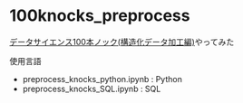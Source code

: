# 100knocks_preprocess
[データサイエンス100本ノック(構造化データ加工編)](https://github.com/The-Japan-DataScientist-Society/100knocks-preprocess)やってみた

使用言語
* preprocess_knocks_python.ipynb : Python
* preprocess_knocks_SQL.ipynb : SQL
